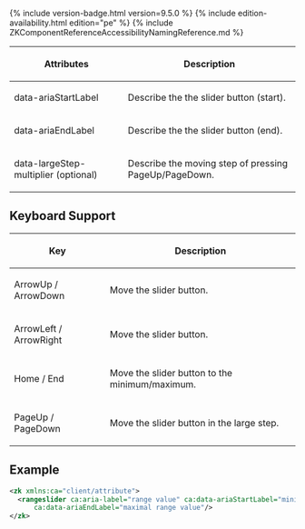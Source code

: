  {% include
version-badge.html version=9.5.0 %} <!--REQUIRED ZK EDITION: PE -->
{% include edition-availability.html edition="pe" %} {% include
ZKComponentReferenceAccessibilityNamingReference.md %}

<table>
<thead>
<tr class="header">
<th><center>
<p>Attributes</p>
</center></th>
<th><center>
<p>Description</p>
</center></th>
</tr>
</thead>
<tbody>
<tr class="odd">
<td><p>data-ariaStartLabel</p></td>
<td><p>Describe the the slider button (start).</p></td>
</tr>
<tr class="even">
<td><p>data-ariaEndLabel</p></td>
<td><p>Describe the the slider button (end).</p></td>
</tr>
<tr class="odd">
<td><p>data-largeStep-multiplier (optional)</p></td>
<td><p>Describe the moving step of pressing PageUp/PageDown.</p></td>
</tr>
</tbody>
</table>

## Keyboard Support

<table>
<thead>
<tr class="header">
<th><center>
<p>Key</p>
</center></th>
<th><center>
<p>Description</p>
</center></th>
</tr>
</thead>
<tbody>
<tr class="odd">
<td><p>ArrowUp / ArrowDown</p></td>
<td><p>Move the slider button.</p></td>
</tr>
<tr class="even">
<td><p>ArrowLeft / ArrowRight</p></td>
<td><p>Move the slider button.</p></td>
</tr>
<tr class="odd">
<td><p>Home / End</p></td>
<td><p>Move the slider button to the minimum/maximum.</p></td>
</tr>
<tr class="even">
<td><p>PageUp / PageDown</p></td>
<td><p>Move the slider button in the large step.</p></td>
</tr>
</tbody>
</table>

## Example

```xml
<zk xmlns:ca="client/attribute">
  <rangeslider ca:aria-label="range value" ca:data-ariaStartLabel="minimal range value"
      ca:data-ariaEndLabel="maximal range value"/>
</zk>
```
